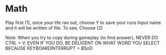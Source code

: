 # Math
Play first (1), once your life ran out, choose Y to save your runs
Input name and it will be written of file. To see, Choose (2)

Note: When you try to copy during gameplay (to find answer), NEVER DO CTRL + V. EVEN IF YOU DO, BE DELIGENT ON WHAT WORD YOU SELECT
BECAUSE KEYBOARDINTERRUPT = BSoD
